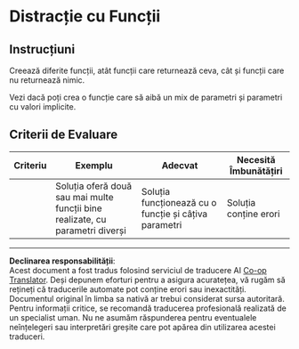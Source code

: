 <!--
CO_OP_TRANSLATOR_METADATA:
{
  "original_hash": "8973f96157680a13e9446e4bb540ee57",
  "translation_date": "2025-08-28T08:04:28+00:00",
  "source_file": "2-js-basics/2-functions-methods/assignment.md",
  "language_code": "ro"
}
-->
# Distracție cu Funcții

## Instrucțiuni

Creează diferite funcții, atât funcții care returnează ceva, cât și funcții care nu returnează nimic.

Vezi dacă poți crea o funcție care să aibă un mix de parametri și parametri cu valori implicite.

## Criterii de Evaluare

| Criteriu | Exemplu                                                                                 | Adecvat                                                         | Necesită Îmbunătățiri |
| -------- | --------------------------------------------------------------------------------------- | ---------------------------------------------------------------- | ---------------------- |
|          | Soluția oferă două sau mai multe funcții bine realizate, cu parametri diverși          | Soluția funcționează cu o funcție și câțiva parametri           | Soluția conține erori |

---

**Declinarea responsabilității**:  
Acest document a fost tradus folosind serviciul de traducere AI [Co-op Translator](https://github.com/Azure/co-op-translator). Deși depunem eforturi pentru a asigura acuratețea, vă rugăm să rețineți că traducerile automate pot conține erori sau inexactități. Documentul original în limba sa nativă ar trebui considerat sursa autoritară. Pentru informații critice, se recomandă traducerea profesională realizată de un specialist uman. Nu ne asumăm răspunderea pentru eventualele neînțelegeri sau interpretări greșite care pot apărea din utilizarea acestei traduceri.